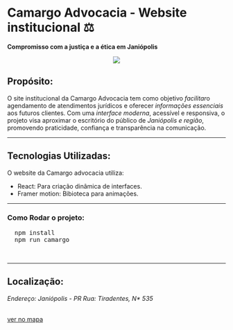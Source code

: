 #  Camargo Advocacia - Website institucional ⚖️
  __Compromisso com a justiça e a ética em Janiópolis__


<div style="display: flex; flex-direction: column; justify-content: center; align-items: center">
<img src="https://scontent.fmgf1-1.fna.fbcdn.net/v/t39.30808-6/305312642_511932254268068_6751336805813931097_n.jpg?_nc_cat=100&ccb=1-7&_nc_sid=6ee11a&_nc_ohc=-jGb-AS-9MUQ7kNvwE8Ytyw&_nc_oc=Adkk85nLvDjbvN4yOEVQRPSdIdCaBOH6LWHhux135-wITiysSBgbB0iD64Hyg8CbaFA&_nc_zt=23&_nc_ht=scontent.fmgf1-1.fna&_nc_gid=TodpBlpFr0m_d-hRg6ehzg&oh=00_AfObKgAjzuViCu1U8RSr7k74CVYqIdR4oHxypiTf7Mv9zA&oe=6858B963"/>
</div>



## Propósito: 
<p>
  O site institucional da Camargo Advocacia tem como objetivo <em>facilitar</em>o agendamento de atendimentos jurídicos e oferecer <em>informações essenciais</em> aos futuros clientes. Com uma <em>interface moderna</em>, acessível e responsiva, o projeto visa aproximar o escritório do público de <em>Janiópolis e região</em>, promovendo praticidade, confiança e transparência na comunicação.
</p>

---
## Tecnologias Utilizadas:
O website da Camargo advocacia utiliza:
- React: Para criação dinâmica de interfaces.
- Framer motion: Bibioteca para animações.
---
### Como Rodar o projeto:
<pre>
  npm install 
  npm run camargo
  

</pre>
---


## Localização:
<address>Endereço: Janiópolis - PR
Rua: Tiradentes, N* 535</address>
 <br/>

[ver no mapa](https://www.google.com/maps?ll=-24.142761,-52.782036&z=17&t=m&hl=pt-BR&gl=BR&mapclient=embed&cid=9412524470453315525)


